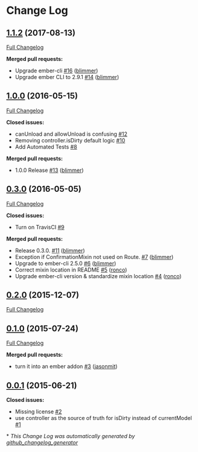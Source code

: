 # Change Log

## [1.1.2](https://github.com/jasonmit/ember-onbeforeunload/tree/1.1.2) (2017-08-13)
[Full Changelog](https://github.com/jasonmit/ember-onbeforeunload/compare/1.0.0...1.1.2)

**Merged pull requests:**

- Upgrade ember-cli [\#16](https://github.com/jasonmit/ember-onbeforeunload/pull/16) ([blimmer](https://github.com/blimmer))
- Upgrade ember CLI to 2.9.1 [\#14](https://github.com/jasonmit/ember-onbeforeunload/pull/14) ([blimmer](https://github.com/blimmer))

## [1.0.0](https://github.com/jasonmit/ember-onbeforeunload/tree/1.0.0) (2016-05-15)
[Full Changelog](https://github.com/jasonmit/ember-onbeforeunload/compare/0.3.0...1.0.0)

**Closed issues:**

- canUnload and allowUnload is confusing [\#12](https://github.com/jasonmit/ember-onbeforeunload/issues/12)
- Removing controller.isDirty default logic [\#10](https://github.com/jasonmit/ember-onbeforeunload/issues/10)
- Add Automated Tests [\#8](https://github.com/jasonmit/ember-onbeforeunload/issues/8)

**Merged pull requests:**

- 1.0.0 Release [\#13](https://github.com/jasonmit/ember-onbeforeunload/pull/13) ([blimmer](https://github.com/blimmer))

## [0.3.0](https://github.com/jasonmit/ember-onbeforeunload/tree/0.3.0) (2016-05-05)
[Full Changelog](https://github.com/jasonmit/ember-onbeforeunload/compare/0.2.0...0.3.0)

**Closed issues:**

- Turn on TravisCI [\#9](https://github.com/jasonmit/ember-onbeforeunload/issues/9)

**Merged pull requests:**

- Release 0.3.0. [\#11](https://github.com/jasonmit/ember-onbeforeunload/pull/11) ([blimmer](https://github.com/blimmer))
- Exception if ConfirmationMixin not used on Route. [\#7](https://github.com/jasonmit/ember-onbeforeunload/pull/7) ([blimmer](https://github.com/blimmer))
- Upgrade to ember-cli 2.5.0 [\#6](https://github.com/jasonmit/ember-onbeforeunload/pull/6) ([blimmer](https://github.com/blimmer))
- Correct mixin location in README [\#5](https://github.com/jasonmit/ember-onbeforeunload/pull/5) ([ronco](https://github.com/ronco))
- Upgrade ember-cli version & standardize mixin location [\#4](https://github.com/jasonmit/ember-onbeforeunload/pull/4) ([ronco](https://github.com/ronco))

## [0.2.0](https://github.com/jasonmit/ember-onbeforeunload/tree/0.2.0) (2015-12-07)
[Full Changelog](https://github.com/jasonmit/ember-onbeforeunload/compare/0.1.0...0.2.0)

## [0.1.0](https://github.com/jasonmit/ember-onbeforeunload/tree/0.1.0) (2015-07-24)
[Full Changelog](https://github.com/jasonmit/ember-onbeforeunload/compare/0.0.1...0.1.0)

**Merged pull requests:**

- turn it into an ember addon [\#3](https://github.com/jasonmit/ember-onbeforeunload/pull/3) ([jasonmit](https://github.com/jasonmit))

## [0.0.1](https://github.com/jasonmit/ember-onbeforeunload/tree/0.0.1) (2015-06-21)
**Closed issues:**

- Missing license [\#2](https://github.com/jasonmit/ember-onbeforeunload/issues/2)
- use controller as the source of truth for isDirty instead of currentModel [\#1](https://github.com/jasonmit/ember-onbeforeunload/issues/1)



\* *This Change Log was automatically generated by [github_changelog_generator](https://github.com/skywinder/Github-Changelog-Generator)*